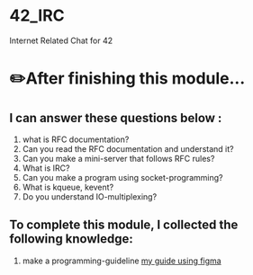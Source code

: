 # 42_IRC
Internet Related Chat for 42 

# ✏️After finishing this module... <br>

## I can answer these questions below : <br>
1. what is RFC documentation?
2. Can you read the RFC documentation and understand it? <br>
3. Can you make a mini-server that follows RFC rules? <br>
4. What is IRC? <br>
5. Can you make a program using socket-programming? <br>
6. What is kqueue, kevent? <br>
7. Do you understand IO-multiplexing? <br>



## To complete this module, I collected the following knowledge:
1. make a programming-guideline [my guide using figma](https://www.figma.com/file/8SRXf6NStWpQQy6EJiozHy/IRC?type=whiteboard&node-id=0%3A1&t=gT5AAx2sKtclGTWx-1) <br>
